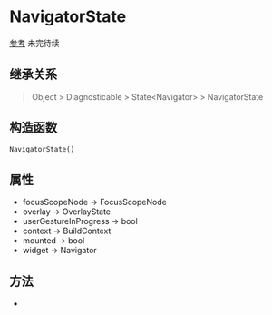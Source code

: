 # NavigatorState

[参考](https://api.flutter.dev/flutter/widgets/NavigatorState-class.html) 未完待续

## 继承关系

> Object > Diagnosticable > State\<Navigator> > NavigatorState

## 构造函数

```dart
NavigatorState()
```

## 属性

- focusScopeNode → FocusScopeNode
- overlay → OverlayState
- userGestureInProgress → bool
- context → BuildContext
- mounted → bool
- widget → Navigator

## 方法

-
